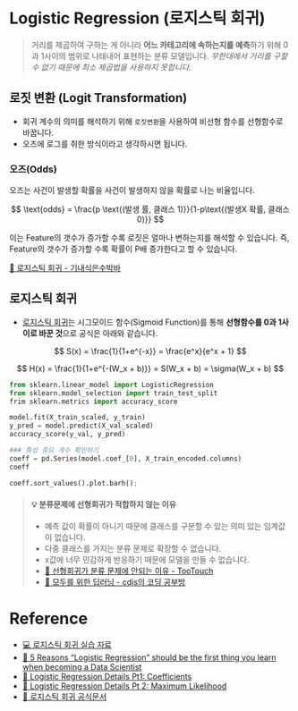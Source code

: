 #  Logistic Regression (로지스틱 회귀)

> 거리를 제곱하여 구하는 게 아니라 **어느 카테고리에 속하는지를 예측**하기 위해 0과 1사이의 범위로 나태내어 표현하는 분류 모델입니다. _무한대에서 거리를 구할 수 없기 때문에 최소 제곱법을 사용하지 못합니다._


## 로짓 변환 (Logit Transformation)
- 회귀 계수의 의미를 해석하기 위해 `로짓변환`을 사용하여 비선형 함수를 선형함수로 바꿉니다. 
- 오즈에 로그를 취한 방식이라고 생각하시면 됩니다.

### 오즈(Odds)
오즈는 사건이 발생할 확률을 사건이 발생하지 않을 확률로 나는 비율입니다.

$$ \text{odds} = \frac{p \text{(발생 률, 클래스 1)}}{1-p\text{(발생X 확률, 클래스 0)}}  $$

이는 Feature의 갯수가 증가할 수록 로짓은 얼마나 변하는지를 해석할 수 있습니다.
즉, Feature의 갯수가 증가할 수록 확률이 P배 증가한다고 할 수 있습니다.

[🔗 로지스틱 회귀 - 기내식은수박바](https://soobarkbar.tistory.com/12?category=793437)

## 로지스틱 회귀
- [로지스틱 회귀](https://en.wikipedia.org/wiki/Logistic_regression#Probability_of_passing_an_exam_versus_hours_of_study)는 시그모이드 함수(Sigmoid Function)를 통해 **선형함수를 0과 1사이로 바꾼 것**으로 공식은 아래와 같습니다.

$$ S(x) = \frac{1}{1+e^{-x}} = \frac{e^x}{e^x + 1} $$

$$ H(x) = \frac{1}{1+e^{-(W_x + b)}} = S(W_x + b) = \sigma(W_x + b) $$

```py
from sklearn.linear_model import LogisticRegression
from sklearn.model_selection import train_test_split
frim sklearn.metrics import accuracy_score

model.fit(X_train_scaled, y_train)
y_pred = model.predict(X_val_scaled)
accuracy_score(y_val, y_pred)

### 특성 중요 계수 확인하기
coeff = pd.Series(model.coef_[0], X_train_encoded.columns)
coeff

coeff.sort_values().plot.barh();
```

> #### 💡 분류문제에 선형회귀가 적합하지 않는 이유
> - 예측 값이 확률이 아니기 때문에 클래스를 구분할 수 있는 의미 있는 임계값이 없습니다.
> - 다중 클래스를 가지는 분류 문제로 확장할 수 없습니다.
> - x값에 너무 민감하게 반응하기 때문에 모델을 만들 수 없습니다.
> - [🔗 선형회귀가 분류 문제에 안되는 이유 - TooTouch](https://tootouch.github.io/IML/logistic_regression/#선형-회귀가-분류-문제에-안되는-이유는-무엇인가)
> - [🔗 모두를 위한 딥러닝 - cdjs의 코딩 공부방](https://cding.tistory.com/55)


# Reference
- [💻 로지스틱 회귀 실습 자료]()
- [🔗 5 Reasons “Logistic Regression” should be the first thing you learn when becoming a Data Scientist](https://towardsdatascience.com/5-reasons-logistic-regression-should-be-the-first-thing-you-learn-when-become-a-data-scientist-fcaae46605c4)
- [📼 Logistic Regression Details Pt1: Coefficients](https://youtu.be/vN5cNN2-HWE)
- [📼 Logistic Regression Details Pt 2: Maximum Likelihood](https://youtu.be/BfKanl1aSG0)
- [🔗 로지스틱 회귀 공식문서](https://scikit-learn.org/stable/modules/generated/sklearn.linear_model.LogisticRegression.html)